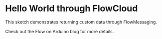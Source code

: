 # Hello World through FlowCloud

This sketch demonstrates returning custom data through FlowMessaging. 

Check out the Flow on Arduino blog for more details. 